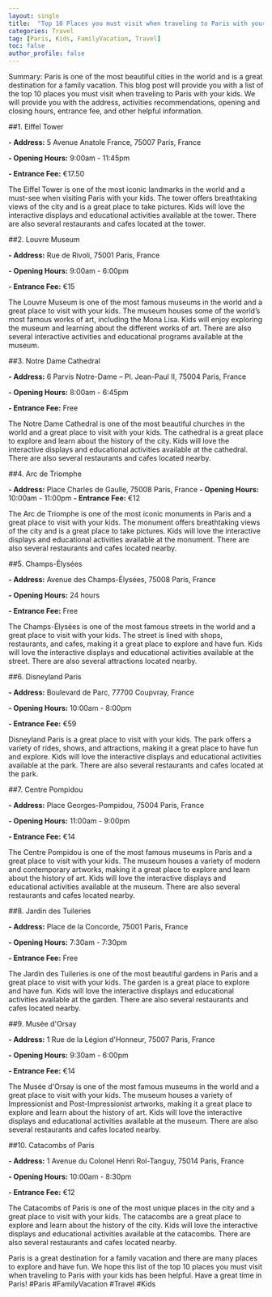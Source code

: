 ```yaml
---
layout: single
title:  "Top 10 Places you must visit when traveling to Paris with your kids"
categories: Travel
tag: [Paris, Kids, FamilyVacation, Travel]
toc: false
author_profile: false
---
```

Summary: Paris is one of the most beautiful cities in the world and is a great destination for a family vacation. This blog post will provide you with a list of the top 10 places you must visit when traveling to Paris with your kids. We will provide you with the address, activities recommendations, opening and closing hours, entrance fee, and other helpful information. 

##1. Eiffel Tower

**- Address:** 5 Avenue Anatole France, 75007 Paris, France 

**- Opening Hours:** 9:00am - 11:45pm 

**- Entrance Fee:** €17.50 

The Eiffel Tower is one of the most iconic landmarks in the world and a must-see when visiting Paris with your kids. The tower offers breathtaking views of the city and is a great place to take pictures. Kids will love the interactive displays and educational activities available at the tower. There are also several restaurants and cafes located at the tower. 

##2. Louvre Museum

**- Address:** Rue de Rivoli, 75001 Paris, France 

**- Opening Hours:** 9:00am - 6:00pm 

**- Entrance Fee:** €15 

The Louvre Museum is one of the most famous museums in the world and a great place to visit with your kids. The museum houses some of the world’s most famous works of art, including the Mona Lisa. Kids will enjoy exploring the museum and learning about the different works of art. There are also several interactive activities and educational programs available at the museum. 

##3. Notre Dame Cathedral

**- Address:** 6 Parvis Notre-Dame – Pl. Jean-Paul II, 75004 Paris, France 

**- Opening Hours:** 8:00am - 6:45pm 

**- Entrance Fee:** Free 

The Notre Dame Cathedral is one of the most beautiful churches in the world and a great place to visit with your kids. The cathedral is a great place to explore and learn about the history of the city. Kids will love the interactive displays and educational activities available at the cathedral. There are also several restaurants and cafes located nearby. 

##4. Arc de Triomphe

**- Address:** Place Charles de Gaulle, 75008 Paris, France 
**- Opening Hours:** 10:00am - 11:00pm 
**- Entrance Fee:** €12 

The Arc de Triomphe is one of the most iconic monuments in Paris and a great place to visit with your kids. The monument offers breathtaking views of the city and is a great place to take pictures. Kids will love the interactive displays and educational activities available at the monument. There are also several restaurants and cafes located nearby. 

##5. Champs-Élysées

**- Address:** Avenue des Champs-Élysées, 75008 Paris, France 

**- Opening Hours:** 24 hours 

**- Entrance Fee:** Free 

The Champs-Élysées is one of the most famous streets in the world and a great place to visit with your kids. The street is lined with shops, restaurants, and cafes, making it a great place to explore and have fun. Kids will love the interactive displays and educational activities available at the street. There are also several attractions located nearby. 

##6. Disneyland Paris

**- Address:** Boulevard de Parc, 77700 Coupvray, France 

**- Opening Hours:** 10:00am - 8:00pm 

**- Entrance Fee:** €59 

Disneyland Paris is a great place to visit with your kids. The park offers a variety of rides, shows, and attractions, making it a great place to have fun and explore. Kids will love the interactive displays and educational activities available at the park. There are also several restaurants and cafes located at the park. 

##7. Centre Pompidou

**- Address:** Place Georges-Pompidou, 75004 Paris, France 

**- Opening Hours:** 11:00am - 9:00pm 

**- Entrance Fee:** €14 

The Centre Pompidou is one of the most famous museums in Paris and a great place to visit with your kids. The museum houses a variety of modern and contemporary artworks, making it a great place to explore and learn about the history of art. Kids will love the interactive displays and educational activities available at the museum. There are also several restaurants and cafes located nearby. 

##8. Jardin des Tuileries

**- Address:** Place de la Concorde, 75001 Paris, France 

**- Opening Hours:** 7:30am - 7:30pm 

**- Entrance Fee:** Free 

The Jardin des Tuileries is one of the most beautiful gardens in Paris and a great place to visit with your kids. The garden is a great place to explore and have fun. Kids will love the interactive displays and educational activities available at the garden. There are also several restaurants and cafes located nearby. 

##9. Musée d'Orsay

**- Address:** 1 Rue de la Légion d'Honneur, 75007 Paris, France 

**- Opening Hours:** 9:30am - 6:00pm 

**- Entrance Fee:** €14 

The Musée d'Orsay is one of the most famous museums in the world and a great place to visit with your kids. The museum houses a variety of Impressionist and Post-Impressionist artworks, making it a great place to explore and learn about the history of art. Kids will love the interactive displays and educational activities available at the museum. There are also several restaurants and cafes located nearby. 

##10. Catacombs of Paris

**- Address:** 1 Avenue du Colonel Henri Rol-Tanguy, 75014 Paris, France 

**- Opening Hours:** 10:00am - 8:30pm 

**- Entrance Fee:** €12 

The Catacombs of Paris is one of the most unique places in the city and a great place to visit with your kids. The catacombs are a great place to explore and learn about the history of the city. Kids will love the interactive displays and educational activities available at the catacombs. There are also several restaurants and cafes located nearby. 

Paris is a great destination for a family vacation and there are many places to explore and have fun. We hope this list of the top 10 places you must visit when traveling to Paris with your kids has been helpful. Have a great time in Paris! #Paris #FamilyVacation #Travel #Kids
